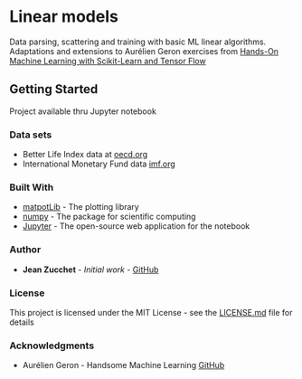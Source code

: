 # Linear models

Data parsing, scattering and training with basic ML linear algorithms. Adaptations and extensions to 
Aurélien Geron exercises from [Hands-On Machine Learning with Scikit-Learn and Tensor Flow](https://www.amazon.com/Hands-Machine-Learning-Scikit-Learn-TensorFlow/dp/1491962291) 

## Getting Started

Project available thru Jupyter notebook

### Data sets

* Better Life Index data at [oecd.org](https://stats.oecd.org/index.aspx?DataSetCode=BLI)
* International Monetary Fund data [imf.org](http://goo.gl/j1MSKe) 

### Built With

* [matpotLib](http://www.matpotlib.org) - The plotting library
* [numpy](https://www.numpy.org/) - The package for scientific computing
* [Jupyter](https://jupyter.org/) - The open-source web application for the notebook

### Author

* **Jean Zucchet** - *Initial work* - [GitHub](https://github.com/jzucchet/scikit-linear-model)

### License

This project is licensed under the MIT License - see the [LICENSE.md](LICENSE.md) file for details

### Acknowledgments

* Aurélien Geron - Handsome Machine Learning [GitHub](https://github.com/ageron/handson-ml)

